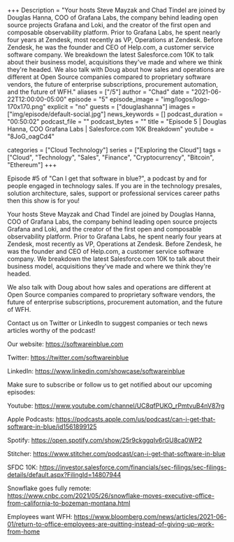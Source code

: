 +++
Description = "Your hosts Steve Mayzak and Chad Tindel are joined by Douglas Hanna, COO of Grafana Labs, the company behind leading open source projects Grafana and Loki, and the creator of the first open and composable observability platform. Prior to Grafana Labs, he spent nearly four years at Zendesk, most recently as VP, Operations at Zendesk. Before Zendesk, he was the founder and CEO of Help.com, a customer service software company. We breakdown the latest Salesforce.com 10K to talk about their business model, acquisitions they've made and where we think they're headed. We also talk with Doug about how sales and operations are different at Open Source companies compared to proprietary software vendors, the future of enterprise subscriptions, procurement automation, and the future of WFH."
aliases = ["/5"]
author = "Chad"
date = "2021-06-22T12:00:00-05:00"
episode = "5"
episode_image = "img/logos/logo-170x170.png"
explicit = "no"
guests = ["douglashanna"]
images = ["img/episode/default-social.jpg"]
news_keywords = []
podcast_duration = "00:50:02"
podcast_file = ""
podcast_bytes = ""
title = "Episode 5 | Douglas Hanna, COO Grafana Labs | Salesforce.com 10K Breakdown"
youtube = "8JoG_oagCd4"

categories = ["Cloud Technology"]
series = ["Exploring the Cloud"]
tags = ["Cloud", "Technology", "Sales", "Finance", "Cryptocurrency", "Bitcoin", "Ethereum"]
+++

Episode #5 of "Can I get that software in blue?", a podcast by and for people engaged in technology sales. If you are in the technology presales, solution architecture, sales, support or professional services career paths then this show is for you!  

Your hosts Steve Mayzak and Chad Tindel are joined by Douglas Hanna, COO of Grafana Labs, the company behind leading open source projects Grafana and Loki, and the creator of the first open and composable observability platform. Prior to Grafana Labs, he spent nearly four years at Zendesk, most recently as VP, Operations at Zendesk. Before Zendesk, he was the founder and CEO of Help.com, a customer service software company. We breakdown the latest Salesforce.com 10K to talk about their business model, acquisitions they've made and where we think they're headed.  

We also talk with Doug about how sales and operations are different at Open Source companies compared to proprietary software vendors, the future of enterprise subscriptions, procurement automation, and the future of WFH.

Contact us on Twitter or LinkedIn to suggest companies or tech news articles worthy of the podcast!

Our website: https://softwareinblue.com

Twitter: https://twitter.com/softwareinblue

LinkedIn: https://www.linkedin.com/showcase/softwareinblue

Make sure to subscribe or follow us to get notified about our upcoming episodes:

Youtube: https://www.youtube.com/channel/UC8qfPUKO_rPmtvuB4nV87rg

Apple Podcasts: https://podcasts.apple.com/us/podcast/can-i-get-that-software-in-blue/id1561899125

Spotify: https://open.spotify.com/show/25r9ckggqIv6rGU8ca0WP2

Stitcher: https://www.stitcher.com/podcast/can-i-get-that-software-in-blue

SFDC 10K: https://investor.salesforce.com/financials/sec-filings/sec-filings-details/default.aspx?FilingId=14807944

Snowflake goes fully remote: https://www.cnbc.com/2021/05/26/snowflake-moves-executive-office-from-california-to-bozeman-montana.html

Employees want WFH: https://www.bloomberg.com/news/articles/2021-06-01/return-to-office-employees-are-quitting-instead-of-giving-up-work-from-home
